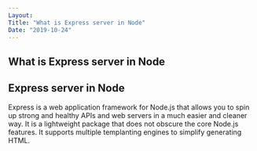 ```yaml
---
Layout: 
Title: "What is Express server in Node"
Date: "2019-10-24"
---
```


## What is Express server in Node 

## Express server in Node
Express is a web application framework for Node.js that allows you to spin up strong and healthy APIs and web servers in a much easier and cleaner way.
It is a lightweight package that does not obscure the core Node.js features.
It supports multiple templanting engines to simplify generating HTML.